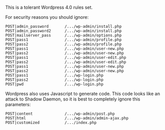 This is a tolerant Wordpress 4.0 rules set.


For security reasons you should ignore:
```
POST|admin_password       /.../wp-admin/install.php
POST|admin_password2      /.../wp-admin/install.php
POST|mailserver_pass      /.../wp-admin/options.php
POST|pass1                /.../wp-admin/profile.php
POST|pass2                /.../wp-admin/profile.php
POST|pass1                /.../wp-admin/user-new.php
POST|pass2                /.../wp-admin/user-new.php
POST|pass1                /.../wp-admin/user-edit.php
POST|pass2                /.../wp-admin/user-edit.php
POST|pass1                /.../wp-admin/user-new.php
POST|pass2                /.../wp-admin/user-new.php
POST|pass1                /.../wp-login.php
POST|pass2                /.../wp-login.php
POST|pwd                  /.../wp-login.php
```

Wordpress also uses Javascript to generate code. This code looks like an attack to Shadow Daemon, so it is best to completely ignore this parameters:
```
POST|content              /.../wp-admin/post.php
POST|html                 /.../wp-admin/admin-ajax.php
POST|customized           /.../index.php
```
